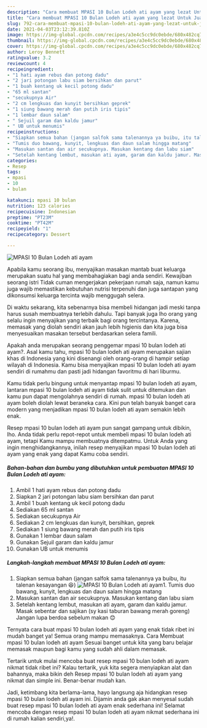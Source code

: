 ```yaml
---
description: "Cara membuat MPASI 10 Bulan Lodeh ati ayam yang lezat Untuk Jualan"
title: "Cara membuat MPASI 10 Bulan Lodeh ati ayam yang lezat Untuk Jualan"
slug: 792-cara-membuat-mpasi-10-bulan-lodeh-ati-ayam-yang-lezat-untuk-jualan
date: 2021-04-03T23:12:39.810Z
image: https://img-global.cpcdn.com/recipes/a3e4c5cc9dc0ebde/680x482cq70/mpasi-10-bulan-lodeh-ati-ayam-foto-resep-utama.jpg
thumbnail: https://img-global.cpcdn.com/recipes/a3e4c5cc9dc0ebde/680x482cq70/mpasi-10-bulan-lodeh-ati-ayam-foto-resep-utama.jpg
cover: https://img-global.cpcdn.com/recipes/a3e4c5cc9dc0ebde/680x482cq70/mpasi-10-bulan-lodeh-ati-ayam-foto-resep-utama.jpg
author: Leroy Bennett
ratingvalue: 3.2
reviewcount: 4
recipeingredient:
- "1 hati ayam rebus dan potong dadu"
- "2 jari potongan labu siam bersihkan dan parut"
- "1 buah kentang uk kecil potong dadu"
- "65 ml santan"
- "secukupnya Air"
- "2 cm lengkuas dan kunyit bersihkan geprek"
- "1 siung bawang merah dan putih iris tipis"
- "1 lembar daun salam"
- " Sejuil garam dan kaldu jamur"
- " UB untuk menumis"
recipeinstructions:
- "Siapkan semua bahan (jangan salfok sama talenannya ya buibu, itu talenan kesayangan 😆)"
- "Tumis duo bawang, kunyit, lengkuas dan daun salam hingga matang"
- "Masukan santan dan air secukupnya. Masukan kentang dan labu siam"
- "Setelah kentang lembut, masukan ati ayam, garam dan kaldu jamur. Masak sebentar dan sajikan (sy kasi taburan bawang merah goreng) Jangan lupa berdoa sebelum makan 😊"
categories:
- Resep
tags:
- mpasi
- 10
- bulan

katakunci: mpasi 10 bulan 
nutrition: 123 calories
recipecuisine: Indonesian
preptime: "PT23M"
cooktime: "PT42M"
recipeyield: "1"
recipecategory: Dessert

---
```



![MPASI 10 Bulan Lodeh ati ayam](https://img-global.cpcdn.com/recipes/a3e4c5cc9dc0ebde/680x482cq70/mpasi-10-bulan-lodeh-ati-ayam-foto-resep-utama.jpg)

Apabila kamu seorang ibu, menyajikan masakan mantab buat keluarga merupakan suatu hal yang membahagiakan bagi anda sendiri. Kewajiban seorang istri Tidak cuman mengerjakan pekerjaan rumah saja, namun kamu juga wajib memastikan kebutuhan nutrisi terpenuhi dan juga santapan yang dikonsumsi keluarga tercinta wajib menggugah selera.

Di waktu  sekarang, kita sebenarnya bisa membeli hidangan jadi meski tanpa harus susah membuatnya terlebih dahulu. Tapi banyak juga lho orang yang selalu ingin menyajikan yang terbaik bagi orang tercintanya. Karena, memasak yang diolah sendiri akan jauh lebih higienis dan kita juga bisa menyesuaikan masakan tersebut berdasarkan selera famili. 



Apakah anda merupakan seorang penggemar mpasi 10 bulan lodeh ati ayam?. Asal kamu tahu, mpasi 10 bulan lodeh ati ayam merupakan sajian khas di Indonesia yang kini disenangi oleh orang-orang di hampir setiap wilayah di Indonesia. Kamu bisa menyajikan mpasi 10 bulan lodeh ati ayam sendiri di rumahmu dan pasti jadi hidangan favoritmu di hari liburmu.

Kamu tidak perlu bingung untuk menyantap mpasi 10 bulan lodeh ati ayam, lantaran mpasi 10 bulan lodeh ati ayam tidak sulit untuk ditemukan dan kamu pun dapat mengolahnya sendiri di rumah. mpasi 10 bulan lodeh ati ayam boleh diolah lewat beraneka cara. Kini pun telah banyak banget cara modern yang menjadikan mpasi 10 bulan lodeh ati ayam semakin lebih enak.

Resep mpasi 10 bulan lodeh ati ayam pun sangat gampang untuk dibikin, lho. Anda tidak perlu repot-repot untuk membeli mpasi 10 bulan lodeh ati ayam, tetapi Kamu mampu membuatnya ditempatmu. Untuk Anda yang ingin menghidangkannya, inilah resep menyajikan mpasi 10 bulan lodeh ati ayam yang enak yang dapat Kamu coba sendiri.

<!--inarticleads1-->

##### Bahan-bahan dan bumbu yang dibutuhkan untuk pembuatan MPASI 10 Bulan Lodeh ati ayam:

1. Ambil 1 hati ayam rebus dan potong dadu
1. Siapkan 2 jari potongan labu siam bersihkan dan parut
1. Ambil 1 buah kentang uk kecil potong dadu
1. Sediakan 65 ml santan
1. Sediakan secukupnya Air
1. Sediakan 2 cm lengkuas dan kunyit, bersihkan, geprek
1. Sediakan 1 siung bawang merah dan putih iris tipis
1. Gunakan 1 lembar daun salam
1. Gunakan  Sejuil garam dan kaldu jamur
1. Gunakan  UB untuk menumis




<!--inarticleads2-->

##### Langkah-langkah membuat MPASI 10 Bulan Lodeh ati ayam:

1. Siapkan semua bahan (jangan salfok sama talenannya ya buibu, itu talenan kesayangan 😆)
<img src="https://img-global.cpcdn.com/steps/d8c1581fe941eaaf/160x128cq70/mpasi-10-bulan-lodeh-ati-ayam-langkah-memasak-1-foto.jpg" alt="MPASI 10 Bulan Lodeh ati ayam">1. Tumis duo bawang, kunyit, lengkuas dan daun salam hingga matang
1. Masukan santan dan air secukupnya. Masukan kentang dan labu siam
1. Setelah kentang lembut, masukan ati ayam, garam dan kaldu jamur. Masak sebentar dan sajikan (sy kasi taburan bawang merah goreng) Jangan lupa berdoa sebelum makan 😊




Ternyata cara buat mpasi 10 bulan lodeh ati ayam yang enak tidak ribet ini mudah banget ya! Semua orang mampu memasaknya. Cara Membuat mpasi 10 bulan lodeh ati ayam Sesuai banget untuk kita yang baru belajar memasak maupun bagi kamu yang sudah ahli dalam memasak.

Tertarik untuk mulai mencoba buat resep mpasi 10 bulan lodeh ati ayam nikmat tidak ribet ini? Kalau tertarik, yuk kita segera menyiapkan alat dan bahannya, maka bikin deh Resep mpasi 10 bulan lodeh ati ayam yang nikmat dan simple ini. Benar-benar mudah kan. 

Jadi, ketimbang kita berlama-lama, hayo langsung aja hidangkan resep mpasi 10 bulan lodeh ati ayam ini. Dijamin anda gak akan menyesal sudah buat resep mpasi 10 bulan lodeh ati ayam enak sederhana ini! Selamat mencoba dengan resep mpasi 10 bulan lodeh ati ayam nikmat sederhana ini di rumah kalian sendiri,ya!.

